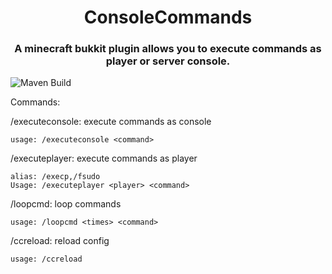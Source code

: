 <div align=middle>
    <h1>ConsoleCommands</h1>
<h3>A minecraft bukkit plugin allows you to execute commands as player or server console.</h3>
</div>

![[Maven Build](https://github.com/MessyCraft/ConsoleCommands/actions/workflows/maven.yml/badge.svg)](https://github.com/MessyCraft/ConsoleCommands/actions/workflows/maven.yml)  

Commands:

/executeconsole: execute commands as console

    usage: /executeconsole <command>

/executeplayer: execute commands as player

    alias: /execp,/fsudo
    Usage: /executeplayer <player> <command>
    
/loopcmd: loop commands

    usage: /loopcmd <times> <command>

/ccreload: reload config
    
    usage: /ccreload
